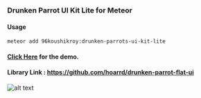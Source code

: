 ### Drunken Parrot UI Kit Lite for Meteor

#### Usage

``meteor add 96koushikroy:drunken-parrots-ui-kit-lite``

#### [Click Here](http://hoarrd.github.io/drunken-parrot-flat-ui/) for the demo.
#### Library Link : https://github.com/hoarrd/drunken-parrot-flat-ui
![alt text](https://hoarrd.com/wp-content/uploads/2014/09/drunken-parrot-free.jpg "UI Kit")



